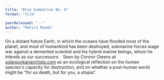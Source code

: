 ```yaml
---
title: "Blue Submarine No. 6"
format: "film"

yearReleased: "--"
author: "Mahiro Maeda"
---
```

On a distant future Earth, in which the oceans have  flooded most of the planet, and most of humankind has been destroyed, submarine  forces wage war against a demented scientist and his hybrid marine beings, whom  he intends as our successors.
 
Seen by Connor Owens at <a href="https://solarpunkanarchists.com/tag/anime/">solarpunkanarchists.com</a>  as an ecological reflection on the human species's capacity for destruction, and  on whether a post-human world might be "for us death, but for you, a utopia".
  